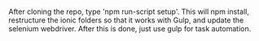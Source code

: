 After cloning the repo, type 'npm run-script setup'. This will npm install, restructure the ionic folders so that it works with Gulp, and update the selenium webdriver. After this is done, just use gulp for task automation.